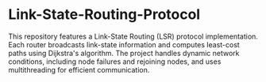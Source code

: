 # Link-State-Routing-Protocol
This repository features a Link-State Routing (LSR) protocol implementation. Each router broadcasts link-state information and computes least-cost paths using Dijkstra's algorithm. The project handles dynamic network conditions, including node failures and rejoining nodes, and uses multithreading for efficient communication.

